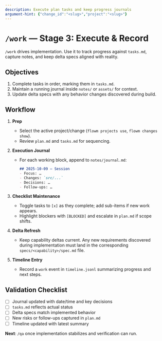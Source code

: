```yaml
---
description: Execute plan tasks and keep progress journals
argument-hint: {"change_id":"<slug>","project":"<slug>"}
---
```


# `/work` — Stage 3: Execute & Record

`/work` drives implementation. Use it to track progress against `tasks.md`, capture notes, and keep delta specs aligned with reality.

## Objectives

1. Complete tasks in order, marking them in `tasks.md`.
2. Maintain a running journal inside `notes/` or `assets/` for context.
3. Update delta specs with any behavior changes discovered during build.

## Workflow

1. **Prep**
   - Select the active project/change (`flowm projects use`, `flowm changes show`).
   - Review `plan.md` and `tasks.md` for sequencing.

2. **Execution Journal**
   - For each working block, append to `notes/journal.md`:
     ```markdown
     ## 2025-10-09 — Session
     - Focus: …
     - Changes: `src/...`
     - Decisions: …
     - Follow-ups: …
     ```

3. **Checklist Maintenance**
   - Toggle tasks to `[x]` as they complete; add sub-items if new work appears.
   - Highlight blockers with `[BLOCKED]` and escalate in `plan.md` if scope shifts.

4. **Delta Refresh**
   - Keep capability deltas current. Any new requirements discovered during implementation must land in the corresponding `specs/<capability>/spec.md` file.

5. **Timeline Entry**
   - Record a `work` event in `timeline.jsonl` summarizing progress and next steps.

## Validation Checklist

- [ ] Journal updated with date/time and key decisions
- [ ] `tasks.md` reflects actual status
- [ ] Delta specs match implemented behavior
- [ ] New risks or follow-ups captured in `plan.md`
- [ ] Timeline updated with latest summary

**Next**: `/qa` once implementation stabilizes and verification can run.
